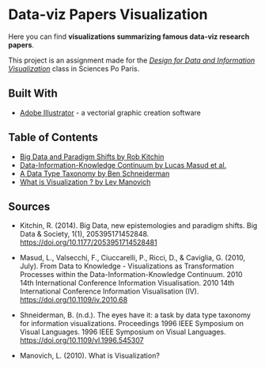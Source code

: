 # Data-viz Papers Visualization

Here you can find **visualizations summarizing famous data-viz research papers**.  

This project is an assignment made for the [*Design for Data and Information Visualization*](http://formation.sciences-po.fr/enseignement/2019/ocom/2585) class in Sciences Po Paris.

## Built With

- [Adobe Illustrator](https://www.adobe.com/fr/products/illustrator.html) - a vectorial graphic creation software
  
## Table of Contents
- [Big Data and Paradigm Shifts by Rob Kitchin](big-data-and-paradigm-shifts/RE_06_Kitchin_PELLIER.png)
- [Data-Information-Knowledge Continuum by Lucas Masud et al.](data-information-knowledge_continuum/RE03_Masud_Pellier.jpg)
- [A Data Type Taxonomy by Ben Schneiderman](data-type-taxonomy/RE05_Scheiderman_PELLIER.png)
- [What is Visualization ? by Lev Manovich](what-is-visualization/RE02_Manovich-PELLIER.png) 

## Sources
- Kitchin, R. (2014). Big Data, new epistemologies and paradigm shifts. Big Data & Society, 1(1), 205395171452848. https://doi.org/10.1177/2053951714528481
 
- Masud, L., Valsecchi, F., Ciuccarelli, P., Ricci, D., & Caviglia, G. (2010, July). From Data to Knowledge - Visualizations as Transformation Processes within the Data-Information-Knowledge Continuum. 2010 14th International Conference Information Visualisation. 2010 14th International Conference Information Visualisation (IV). https://doi.org/10.1109/iv.2010.68
 
- Shneiderman, B. (n.d.). The eyes have it: a task by data type taxonomy for information visualizations. Proceedings 1996 IEEE Symposium on Visual Languages. 1996 IEEE Symposium on Visual Languages. https://doi.org/10.1109/vl.1996.545307 

- Manovich, L. (2010). What is Visualization?
